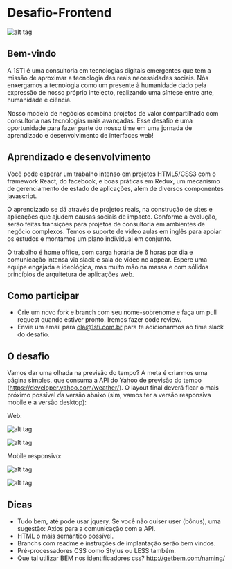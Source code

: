 # Desafio-Frontend

![alt tag](https://s3-us-west-1.amazonaws.com/1sti/1sti-transformacao.png)

## Bem-vindo

A 1STi é uma consultoria em tecnologias digitais emergentes que tem a missão de aproximar a tecnologia das reais necessidades sociais. Nós enxergamos a tecnologia como um presente à humanidade dado pela expressão de nosso próprio intelecto, realizando uma síntese entre arte, humanidade e ciência.

Nosso modelo de negócios combina projetos de valor compartilhado com consultoria nas tecnologias mais avançadas. Esse desafio é uma oportunidade para fazer parte do nosso time em uma jornada de aprendizado e desenvolvimento de interfaces web!

## Aprendizado e desenvolvimento

Você pode esperar um trabalho intenso em projetos HTML5/CSS3 com o framework React, do facebook, e boas práticas em Redux, um mecanismo de gerenciamento de estado de aplicações, além de diversos componentes javascript. 

O aprendizado se dá através de projetos reais, na construção de sites e aplicações que ajudem causas sociais de impacto. Conforme a evolução, serão feitas transições para projetos de consultoria em ambientes de negócio complexos. Temos o suporte de vídeo aulas em inglês para apoiar os estudos e montamos um plano individual em conjunto.

O trabalho é home office, com carga horária de 6 horas por dia e comunicação intensa via slack e sala de vídeo no appear. Espere uma equipe engajada e ideológica, mas muito mão na massa e com sólidos princípios de arquitetura de aplicações web.

## Como participar

* Crie um novo fork e branch com seu nome-sobrenome e faça um pull request quando estiver pronto. Iremos fazer code review.
* Envie um email para ola@1sti.com.br para te adicionarmos ao time slack do desafio.

## O desafio

Vamos dar uma olhada na previsão do tempo? A meta é criarmos uma página simples, que consuma a API do Yahoo de previsão do tempo (https://developer.yahoo.com/weather/). O layout final deverá ficar o mais próximo possível da versão abaixo (sim, vamos ter a versão responsiva mobile e a versão desktop):

Web:

![alt tag](https://s3-us-west-1.amazonaws.com/1sti/desafio-desktop1.png)

![alt tag](https://s3-us-west-1.amazonaws.com/1sti/desafio-desktop2.png)

Mobile responsivo:

![alt tag](https://s3-us-west-1.amazonaws.com/1sti/desafio-mobile1.png)

![alt tag](https://s3-us-west-1.amazonaws.com/1sti/desafio-mobile2.png)

## Dicas

* Tudo bem, até pode usar jquery. Se você não quiser user (bônus), uma sugestão: Axios para a comunicação com a API.
* HTML o mais semântico possível.
* Branchs com readme e instruções de implantação serão bem vindos.
* Pré-processadores CSS como Stylus ou LESS também.
* Que tal utilizar BEM nos identificadores css? http://getbem.com/naming/ 
